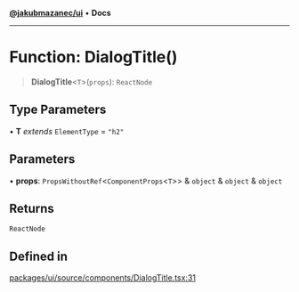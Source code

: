 [**@jakubmazanec/ui**](../README.md) • **Docs**

---

# Function: DialogTitle()

> **DialogTitle**\<`T`\>(`props`): `ReactNode`

## Type Parameters

• **T** _extends_ `ElementType` = `"h2"`

## Parameters

• **props**: `PropsWithoutRef`\<`ComponentProps`\<`T`\>\> & `object` & `object` & `object`

## Returns

`ReactNode`

## Defined in

[packages/ui/source/components/DialogTitle.tsx:31](https://github.com/jakubmazanec/tools/blob/043f017b24789eba8a7eb285e0e1042ac4eaaeea/packages/ui/source/components/DialogTitle.tsx#L31)
